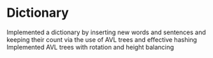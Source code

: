 # Dictionary

Implemented a dictionary by inserting new words and sentences and keeping their count via the use of AVL trees
and effective hashing
Implemented AVL trees with rotation and height balancing
